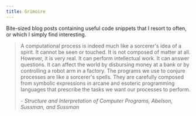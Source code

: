 ```yaml
---
title: Grimoire
---
```


Bite-sized blog posts containing useful code snippets that I resort to often, or
which I simply find interesting.

> A computational process is indeed much like a sorcerer's idea of a spirit. It
> cannot be seen or touched. It is not composed of matter at all. However, it is
> very real. It can perform intellectual work. It can answer questions. It can
> affect the world by disbursing money at a bank or by controlling a robot arm
> in a factory. The programs we use to conjure processes are like a sorcerer's
> spells. They are carefully composed from symbolic expressions in arcane and
> esoteric programming languages that prescribe the tasks we want our processes
> to perform.
>
> <cite>- Structure and Interpretation of Computer Programs, Abelson, Sussman, and Sussman</cite>
